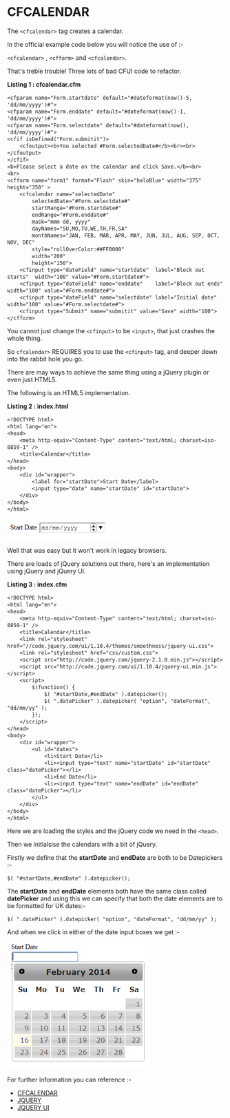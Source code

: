 CFCALENDAR
===

The `<cfcalendar>` tag creates a calendar.

In the official example code below you will notice the use of :-

`<cfcalendar>` , `<cfform>` and `<cfcalendar>`.

That's treble trouble! Three lots of bad CFUI code to refactor. 

**Listing 1 : cfcalendar.cfm**

    <cfparam name="Form.startdate" default="#dateformat(now()-5, 'dd/mm/yyyy')#">
    <cfparam name="Form.enddate" default="#dateformat(now()-1, 'dd/mm/yyyy')#">
    <cfparam name="Form.selectdate" default="#dateformat(now(), 'dd/mm/yyyy')#">
    <cfif isDefined("Form.submitit")>
        <cfoutput><b>You selected #Form.selectedDate#</b><br><br></cfoutput>
    </cfif>
    <b>Please select a date on the calendar and click Save.</b><br>
    <br>
    <cfform name="form1" format="Flash" skin="haloBlue" width="375" height="350" >
        <cfcalendar name="selectedDate" 
            selectedDate="#Form.selectdate#"
            startRange="#Form.startdate#"
            endRange="#Form.enddate#" 
            mask="mmm dd, yyyy" 
            dayNames="SU,MO,TU,WE,TH,FR,SA"
            monthNames="JAN, FEB, MAR, APR, MAY, JUN, JUL, AUG, SEP, OCT, NOV, DEC"
            style="rollOverColor:##FF0000"
            width="200" 
            height="150">
        <cfinput type="dateField" name="startdate"  label="Block out starts"  width="100" value="#Form.startdate#">
        <cfinput type="dateField" name="enddate"    label="Block out ends"    width="100" value="#Form.enddate#">
        <cfinput type="dateField" name="selectdate" label="Initial date"      width="100" value="#Form.selectdate#">
        <cfinput type="Submit" name="submitit" value="Save" width="100"> 
    </cfform>

You cannot just change the `<cfinput>` to be `<input>`, that just crashes the whole thing.

So `cfcalendar>` REQUIRES you to use the `<cfinput>` tag, and deeper down into the rabbit hole you go.

There are may ways to achieve the same thing using a jQuery plugin or even just HTML5.

The following is an HTML5 implementation.

**Listing 2 : index.html**

    <!DOCTYPE html>
    <html lang="en">
    <head>
        <meta http-equiv="Content-Type" content="text/html; charset=iso-8859-1" />
        <title>Calendar</title>
    </head>
    <body>
        <div id="wrapper">
            <label for="startDate">Start Date</label>
            <input type="date" name="startDate" id="startDate">
        </div>
    </body>
    </html>

![HTML5 Examaple](images/d1.png)

Well that was easy but it won't work in legacy browsers.

There are loads of jQuery solutions out there, here's an implementation using jQuery and jQuery UI.

**Listing 3 : index.cfm**

    <!DOCTYPE html>
    <html lang="en">
    <head>
        <meta http-equiv="Content-Type" content="text/html; charset=iso-8859-1" />
        <title>Calendar</title>
        <link rel="stylesheet" href="//code.jquery.com/ui/1.10.4/themes/smoothness/jquery-ui.css">
        <link rel="stylesheet" href="css/custom.css">
        <script src="http://code.jquery.com/jquery-2.1.0.min.js"></script>
        <script src="http://code.jquery.com/ui/1.10.4/jquery-ui.min.js"></script>
        <script>
            $(function() {
                $( "#startDate,#endDate" ).datepicker();
                $( ".datePicker" ).datepicker( "option", "dateFormat", "dd/mm/yy" );
            });
        </script>
    </head>
    <body>
        <div id="wrapper">
            <ul id="dates">
                <li>Start Date</li>
                <li><input type="text" name="startDate" id="startDate" class="datePicker"></li>
                <li>End Date</li>
                <li><input type="text" name="endDate" id="endDate" class="datePicker"></li>
            </ul>
        </div>
    </body>
    </html>

Here we are loading the styles and the jQuery code we need in the `<head>`.

Then we initialsise the calendars with a bit of jQuery.

Firstly we define that the **startDate** and **endDate** are both to be Datepickers :-
    
    $( "#startDate,#endDate" ).datepicker();

The **startDate** and **endDate** elements both have the same class called **datePicker** and using this we can specify that both the date elements are to be formatted for UK dates:-

    $( ".datePicker" ).datepicker( "option", "dateFormat", "dd/mm/yy" );

And when we click in either of the date input boxes we get :-

![jQuery Examaple](images/d2.png)

For further information you can reference :-

* [CFCALENDAR](http://livedocs.adobe.com/coldfusion/8/htmldocs/help.html?content=Tags_c_02.html)
* [JQUERY](http://jquery.com/)
* [JQUERY UI](http://jqueryui.com)

